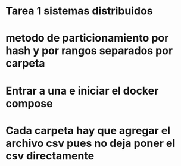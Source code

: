 # Tarea 1 sistemas distribuidos

# metodo de particionamiento por hash y por rangos separados por carpeta
# Entrar a una e iniciar el docker compose
# Cada carpeta hay que agregar el archivo csv pues no deja poner el csv directamente 

